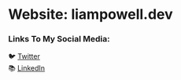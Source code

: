 # Website: liampowell.dev

### Links To My Social Media:

:bird: [Twitter](https://twitter.com/DevLiamPowell)  
:books: [LinkedIn](https://www.linkedin.com/in/liam-powell1/)

